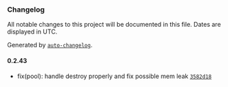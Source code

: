 ### Changelog

All notable changes to this project will be documented in this file. Dates are displayed in UTC.

Generated by [`auto-changelog`](https://github.com/CookPete/auto-changelog).

#### 0.2.43

- fix(pool): handle destroy properly and fix possible mem leak [`3582d18`](https://github.com/comfy-addons/comfyui-sdk/commit/3582d18a41217ef9aec17a85bddc2f55103547a5)
